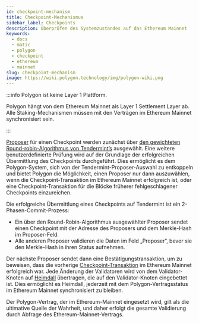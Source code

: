 ```yaml
---
id: checkpoint-mechanism
title: Checkpoint-Mechanismus
sidebar_label: Checkpoints
description: Überprüfen des Systemzustandes auf das Ethereum Mainnet
keywords:
  - docs
  - matic
  - polygon
  - checkpoint
  - ethereum
  - mainnet
slug: checkpoint-mechanism
image: https://wiki.polygon.technology/img/polygon-wiki.png
---
```


:::info Polygon ist keine Layer 1 Plattform.

Polygon hängt von dem Ethereum Mainnet als Layer 1 Settlement Layer ab. Alle Staking-Mechanismen müssen mit den Verträgen im Ethereum Mainnet synchronisiert sein.

:::

[Proposer](/docs/maintain/glossary.md#proposer) für einen Checkpoint werden zunächst über [den gewichteten Round-robin-Algorithmus von Tendermint’s](https://docs.tendermint.com/master/spec/consensus/proposer-selection.html) ausgewählt. Eine weitere benutzerdefinierte Prüfung wird auf der Grundlage der erfolgreichen Übermittlung des Checkpoints durchgeführt. Dies ermöglicht es dem Polygon-System, sich von der Tendermint-Proposer-Auswahl zu entkoppeln und bietet Polygon die Möglichkeit, einen Proposer nur dann auszuwählen, wenn die Checkpoint-Transaktion im Ethereum Mainnet erfolgreich ist, oder eine Checkpoint-Transaktion für die Blöcke früherer fehlgeschlagener Checkpoints einzureichen.

Die erfolgreiche Übermittlung eines Checkpoints auf Tendermint ist ein 2-Phasen-Commit-Prozess:

* Ein über den Round-Robin-Algorithmus ausgewählter Proposer sendet einen Checkpoint mit der Adresse des Proposers und dem Merkle-Hash im Proposer-Feld.
* Alle anderen Proposer validieren die Daten im Feld „Proposer“, bevor sie den Merkle-Hash in ihren Status aufnehmen.

Der nächste Proposer sendet dann eine Bestätigungstransaktion, um zu beweisen, dass die vorherige [Checkpoint-Transaktion](/docs/maintain/glossary.md#checkpoint-transaction) im Ethereum Mainnet erfolgreich war. Jede Änderung der Validatoren wird von dem Validator-Knoten auf [Heimdall](/docs/maintain/glossary.md#heimdall) übertragen, die auf den Validator-Knoten eingebettet ist. Dies ermöglicht es Heimdall, jederzeit mit dem Polygon-Vertragsstatus im Ethereum Mainnet synchronisiert zu bleiben.

Der Polygon-Vertrag, der im Ethereum-Mainnet eingesetzt wird, gilt als die ultimative Quelle der Wahrheit, und daher erfolgt die gesamte Validierung durch Abfrage des Ethereum-Mainnet-Vertrags.
